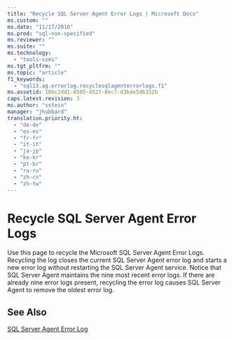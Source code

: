 ```yaml
---
title: "Recycle SQL Server Agent Error Logs | Microsoft Docs"
ms.custom: ""
ms.date: "11/17/2016"
ms.prod: "sql-non-specified"
ms.reviewer: ""
ms.suite: ""
ms.technology: 
  - "tools-ssms"
ms.tgt_pltfrm: ""
ms.topic: "article"
f1_keywords: 
  - "sql13.ag.errorlog.recyclesqlagenterrorlogs.f1"
ms.assetid: 10bc2dd1-0505-4527-8ec7-d3b4e5d6352b
caps.latest.revision: 3
ms.author: "sstein"
manager: "jhubbard"
translation.priority.ht: 
  - "de-de"
  - "es-es"
  - "fr-fr"
  - "it-it"
  - "ja-jp"
  - "ko-kr"
  - "pt-br"
  - "ru-ru"
  - "zh-cn"
  - "zh-tw"
---
```

# Recycle SQL Server Agent Error Logs
Use this page to recycle the Microsoft SQL Server Agent Error Logs. Recycling the log closes the current SQL Server Agent error log and starts a new error log without restarting the SQL Server Agent service. Notice that SQL Server Agent maintains the nine most recent error logs. If there are already nine error logs present, recycling the error log causes SQL Server Agent to remove the oldest error log.  
  
## See Also  
[SQL Server Agent Error Log](../ssms/sql-server-agent-error-log.md)  
  
